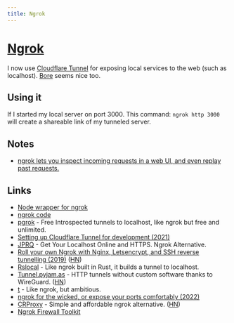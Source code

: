 ```yaml
---
title: Ngrok
---
```


# [Ngrok](https://ngrok.com/)

I now use [Cloudflare Tunnel](https://twitter.com/signalnerve/status/1449038210076655624) for exposing local services to the web (such as localhost). [Bore](https://github.com/ekzhang/bore) seems nice too.

## Using it

If I started my local server on port 3000. This command: `ngrok http 3000` will create a shareable link of my tunneled server.

## Notes

- [ngrok lets you inspect incoming requests in a web UI, and even replay past requests.](https://twitter.com/geoffreylitt/status/1379092674280579082)

## Links

- [Node wrapper for ngrok](https://github.com/bubenshchykov/ngrok)
- [ngrok code](https://github.com/inconshreveable/ngrok)
- [pgrok](https://github.com/jerson/pgrok) - Free Introspected tunnels to localhost, like ngrok but free and unlimited.
- [Setting up Cloudflare Tunnel for development (2021)](https://kirillplatonov.com/posts/setting-up-cloudflare-tunnel-for-development/)
- [JPRQ](https://github.com/azimjohn/jprq) - Get Your Localhost Online and HTTPS. Ngrok Alternative.
- [Roll your own Ngrok with Nginx, Letsencrypt, and SSH reverse tunnelling (2019)](https://jerrington.me/posts/2019-01-29-self-hosted-ngrok.html) ([HN](https://news.ycombinator.com/item?id=30891494))
- [Rslocal](https://github.com/saltbo/rslocal) - Like ngrok built in Rust, it builds a tunnel to localhost.
- [Tunnel.pyjam.as](https://tunnel.pyjam.as/) - HTTP tunnels without custom software thanks to WireGuard. ([HN](https://news.ycombinator.com/item?id=31511445))
- [t](https://github.com/zllovesuki/t) - Like ngrok, but ambitious.
- [ngrok for the wicked, or expose your ports comfortably (2022)](https://solovyov.net/blog/2022/ngrok-for-the-wicked/)
- [CRProxy](https://crproxy.com/) - Simple and affordable ngrok alternative. ([HN](https://news.ycombinator.com/item?id=31886120))
- [Ngrok Firewall Toolkit](https://github.com/ngrok/firewall_toolkit)
